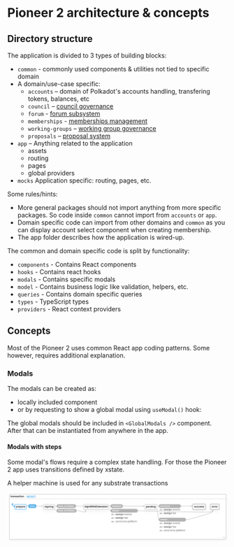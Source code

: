 # Pioneer 2 architecture & concepts

## Directory structure

The application is divided to 3 types of building blocks:

* `common` - commonly used components & utilities not tied to specific domain
* A domain/use-case specific:
    * `accounts` – domain of Polkadot's accounts handling, transfering tokens, balances, etc
    * `council` – [council governance](https://joystream.gitbook.io/joystream-handbook/governance/council)
    * `forum` - [forum subsystem](https://joystream.gitbook.io/joystream-handbook/subsystems/forum)
    * `memberships` - [memberships management](https://joystream.gitbook.io/joystream-handbook/subsystems/membership)
    * `working-groups` – [working group governance](https://joystream.gitbook.io/joystream-handbook/governance/working-groups)
    * `proposals` – [proposal system](https://joystream.gitbook.io/joystream-handbook/governance/proposals)
* `app` – Anything related to the application
  * assets
  * routing
  * pages
  * global providers
* `mocks` Application specific: routing, pages, etc.

Some rules/hints:

- More general packages should not import anything from more specific packages. So code inside `common` cannot import from `accounts` or `app`.
- Domain specific code can import from other domains and `common` as you can display account select component when creating membership.
- The app folder describes how the application is wired-up.

The common and domain specific code is split by functionality:

* `components` - Contains React components
* `hooks` - Contains react hooks
* `modals` - Contains specific modals
* `model` - Contains business logic like validation, helpers, etc.
* `queries` - Contains domain specific queries
* `types` - TypeScript types
* `providers` - React context providers

## Concepts

Most of the Pioneer 2 uses common React app coding patterns. Some however, requires additional explanation.

### Modals

The modals can be created as:
- locally included component
- or by requesting to show a global modal using `useModal()` hook:

The global modals should be included in `<GlobalModals />` component. After that can be instantiated from anywhere in the app.

#### Modals with steps

Some modal's flows require a complex state handling. For those the Pioneer 2 app uses transitions defined by xstate.

A helper machine is used for any substrate transactions

![img.png](docs/assets/transaction-machine.png)
